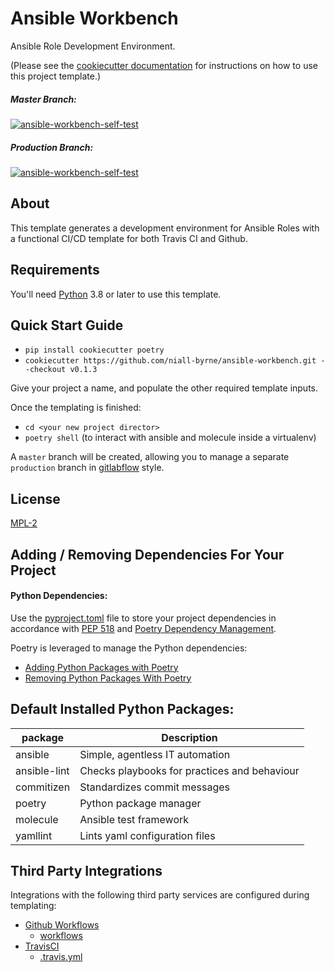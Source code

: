 # Ansible Workbench

Ansible Role Development Environment.

(Please see the [cookiecutter documentation](https://cookiecutter.readthedocs.io/) for instructions on how to use this project template.)

##### Master Branch:
[![ansible-workbench-self-test](https://github.com/niall-byrne/ansible-workbench/workflows/ansible-workbench-self-test/badge.svg?branch=master)](https://github.com/niall-byrne/ansible-workbench/actions)

##### Production Branch:
[![ansible-workbench-self-test](https://github.com/niall-byrne/ansible-workbench/workflows/ansible-workbench-self-test/badge.svg?branch=production)](https://github.com/niall-byrne/ansible-workbench/actions)

## About

This template generates a development environment for Ansible Roles with a functional CI/CD template for both Travis CI and Github.

## Requirements
You'll need [Python](https://www.python.org/) 3.8 or later to use this template.

## Quick Start Guide

- `pip install cookiecutter poetry`
- `cookiecutter https://github.com/niall-byrne/ansible-workbench.git --checkout v0.1.3`

Give your project a name, and populate the other required template inputs.

Once the templating is finished:
- `cd <your new project director>`
- `poetry shell` (to interact with ansible and molecule inside a virtualenv)

A `master` branch will be created, allowing you to manage a separate `production` branch in [gitlabflow](https://docs.gitlab.com/ee/topics/gitlab_flow.html) style.

## License

[MPL-2](LICENSE)

## Adding / Removing Dependencies For Your Project

#### Python Dependencies:

Use the [pyproject.toml](./{{cookiecutter.project_slug}}/pyproject.toml) file to store your project dependencies in accordance with [PEP 518](https://www.python.org/dev/peps/pep-0518/) and [Poetry Dependency Management](https://python-poetry.org/docs/pyproject/#dependencies-and-dev-dependencies).

Poetry is leveraged to manage the Python dependencies:
- [Adding Python Packages with Poetry](https://python-poetry.org/docs/cli/#add)
- [Removing Python Packages With Poetry](https://python-poetry.org/docs/cli/#remove)

## Default Installed Python Packages:
| package      | Description                                  |
| ------------ | -------------------------------------------- |
| ansible      | Simple, agentless IT automation              |
| ansible-lint | Checks playbooks for practices and behaviour |
| commitizen   | Standardizes commit messages                 |
| poetry       | Python package manager                       |
| molecule     | Ansible test framework                       |
| yamllint     | Lints yaml configuration files               |

## Third Party Integrations

Integrations with the following third party services are configured during templating:

- [Github Workflows](https://docs.github.com/en/free-pro-team@latest/actions/reference/workflow-syntax-for-github-actions)
  - [workflows](./{{cookiecutter.project_slug}}/.github/workflows)
- [TravisCI](https://travis-ci.com/)
  - [.travis.yml](./{{cookiecutter.project_slug}}/.travis.yml)
